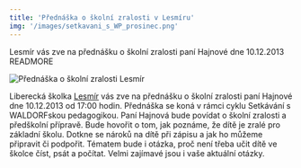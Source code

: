 ```yaml
---
title: 'Přednáška o školní zralosti v Lesmíru'
img: '/images/setkavani_s_WP_prosinec.png'
---
```


Lesmír vás zve na přednášku o školní zralosti paní Hajnové dne 10.12.2013
READMORE

![Přednáška o školní zralosti Lesmír](/images/setkavani_s_WP_prosinec.png)

Liberecká školka [Lesmír]( http://www.lesmir.cz) vás zve na přednášku o školní zralosti paní Hajnové dne 10.12.2013 od 17:00 hodin. Přednáška se koná v rámci cyklu Setkávání s WALDORFskou pedagogikou. Paní Hajnová bude povídat o školní zralosti a předškolní přípravě. Bude hovořit o tom, jak poznáme, že dítě je zralé pro základní školu. Dotkne se nároků na dítě při zápisu a jak ho můžeme připravit či podpořit. Tématem bude i otázka, proč není třeba učit dítě ve školce číst, psát a počítat. Velmi zajímavé jsou i vaše aktuální otázky.

